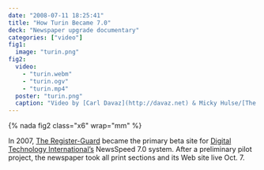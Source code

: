 ```yaml
---
date: "2008-07-11 18:25:41"
title: "How Turin Became 7.0"
deck: "Newspaper upgrade documentary"
categories: ["video"]
fig1:
  image: "turin.png"
fig2:
  video:
    - "turin.webm"
    - "turin.ogv"
    - "turin.mp4"
  poster: "turin.png"
  caption: "Video by [Carl Davaz](http://davaz.net) & Micky Hulse/[The Register-Guard](http://www.registerguard.com/)."
---
```


{% nada fig2 class="x6" wrap="mm" %}

In 2007, [The Register-Guard](http://www.registerguard.com/) became the primary beta site for [Digital Technology International’s](http://www.dtint.com/) NewsSpeed 7.0 system. After a preliminary pilot project, the newspaper took all print sections and its Web site live Oct. 7.
